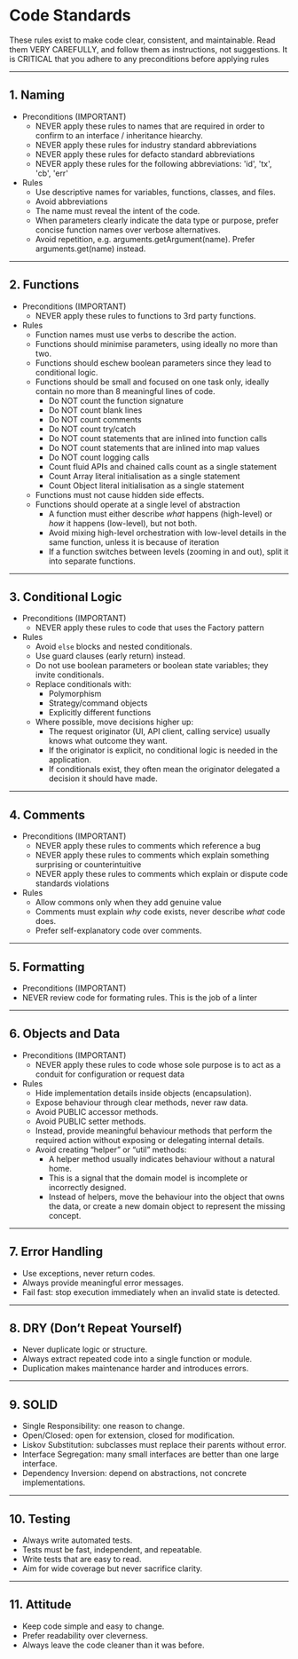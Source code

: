# Code Standards

These rules exist to make code clear, consistent, and maintainable.
Read them VERY CAREFULLY, and follow them as instructions, not suggestions.
It is CRITICAL that you adhere to any preconditions before applying rules

---

## 1. Naming
- Preconditions (IMPORTANT)
  - NEVER apply these rules to names that are required in order to confirm to an interface / inheritance hiearchy.
  - NEVER apply these rules for industry standard abbreviations
  - NEVER apply these rules for defacto standard abbreviations
  - NEVER apply these rules for the following abbreviations: 'id', 'tx', 'cb', 'err'
- Rules
  - Use descriptive names for variables, functions, classes, and files.
  - Avoid abbreviations
  - The name must reveal the intent of the code.
  - When parameters clearly indicate the data type or purpose, prefer concise function names over verbose alternatives.
  - Avoid repetition, e.g. arguments.getArgument(name). Prefer arguments.get(name) instead.
---

## 2. Functions
- Preconditions (IMPORTANT)
  - NEVER apply these rules to functions to 3rd party functions.
- Rules
  - Function names must use verbs to describe the action.
  - Functions should minimise parameters, using ideally no more than two.
  - Functions should eschew boolean parameters since they lead to conditional logic.
  - Functions should be small and focused on one task only, ideally contain no more than 8 meaningful lines of code.
    - Do NOT count the function signature
    - Do NOT count blank lines
    - Do NOT count comments
    - Do NOT count try/catch
    - Do NOT count statements that are inlined into function calls
    - Do NOT count statements that are inlined into map values
    - Do NOT count logging calls
    - Count fluid APIs and chained calls count as a single statement
    - Count Array literal initialisation as a single statement
    - Count Object literal initialisation as a single statement
  - Functions must not cause hidden side effects.
  - Functions should operate at a single level of abstraction
    - A function must either describe *what* happens (high-level) or *how* it happens (low-level), but not both.
    - Avoid mixing high-level orchestration with low-level details in the same function, unless it is because of iteration
    - If a function switches between levels (zooming in and out), split it into separate functions.

---

## 3. Conditional Logic
- Preconditions (IMPORTANT)
  - NEVER apply these rules to code that uses the Factory pattern
- Rules
  - Avoid `else` blocks and nested conditionals.
  - Use guard clauses (early return) instead.
  - Do not use boolean parameters or boolean state variables; they invite conditionals.
  - Replace conditionals with:
    - Polymorphism
    - Strategy/command objects
    - Explicitly different functions
  - Where possible, move decisions higher up:
    - The request originator (UI, API client, calling service) usually knows what outcome they want.
    - If the originator is explicit, no conditional logic is needed in the application.
    - If conditionals exist, they often mean the originator delegated a decision it should have made.
---

## 4. Comments
- Preconditions (IMPORTANT)
  - NEVER apply these rules to comments which reference a bug
  - NEVER apply these rules to comments which explain something surprising or counterintuitive
  - NEVER apply these rules to comments which explain or dispute code standards violations
- Rules
  - Allow commons only when they add genuine value
  - Comments must explain *why* code exists, never describe *what* code does.
  - Prefer self-explanatory code over comments.

---

## 5. Formatting
- Preconditions (IMPORTANT)
 - NEVER review code for formating rules. This is the job of a linter

---

## 6. Objects and Data
- Preconditions (IMPORTANT)
  - NEVER apply these rules to code whose sole purpose is to act as a conduit for configuration or request data
- Rules
  - Hide implementation details inside objects (encapsulation).
  - Expose behaviour through clear methods, never raw data.
  - Avoid PUBLIC accessor methods.
  - Avoid PUBLIC setter methods.
  - Instead, provide meaningful behaviour methods that perform the required action without exposing or delegating internal details.
  - Avoid creating “helper” or “util” methods:
    - A helper method usually indicates behaviour without a natural home.
    - This is a signal that the domain model is incomplete or incorrectly designed.
    - Instead of helpers, move the behaviour into the object that owns the data, or create a new domain object to represent the missing concept.

---

## 7. Error Handling
- Use exceptions, never return codes.
- Always provide meaningful error messages.
- Fail fast: stop execution immediately when an invalid state is detected.

---

## 8. DRY (Don’t Repeat Yourself)
- Never duplicate logic or structure.
- Always extract repeated code into a single function or module.
- Duplication makes maintenance harder and introduces errors.

---

## 9. SOLID
- Single Responsibility: one reason to change.
- Open/Closed: open for extension, closed for modification.
- Liskov Substitution: subclasses must replace their parents without error.
- Interface Segregation: many small interfaces are better than one large interface.
- Dependency Inversion: depend on abstractions, not concrete implementations.

---

## 10. Testing
- Always write automated tests.
- Tests must be fast, independent, and repeatable.
- Write tests that are easy to read.
- Aim for wide coverage but never sacrifice clarity.

---

## 11. Attitude
- Keep code simple and easy to change.
- Prefer readability over cleverness.
- Always leave the code cleaner than it was before.
